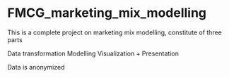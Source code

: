 # FMCG_marketing_mix_modelling
This is a complete project on marketing mix modelling, constitute of three parts

Data transformation
Modelling
Visualization + Presentation

Data is anonymized

